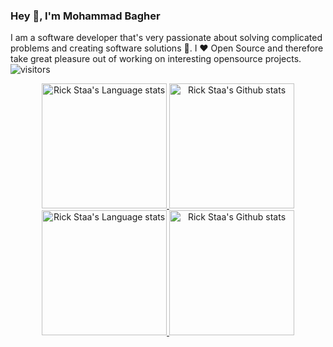 ### Hey 👋, I'm Mohammad Bagher

I am a software developer that's very passionate about solving complicated problems and creating software solutions :robot:. I :heart: Open Source and therefore take great pleasure out of working on interesting opensource projects. ![visitors](https://visitor-badge.laobi.icu/badge?page_id=mbfakourii)

<!-- Light Mode -->
<div align="center"> 
<a href="https://github.com/mbfakourii#gh-light-mode-only">
<img height=200 src="https://github-readme-stats-mikebeaton.vercel.app/api/top-langs/?username=mbfakourii&layout=compact&langs_count=10&hide_border=1&hide=Jupyter%20notebook&role=OWNER,COLLABORATOR#gh-light-mode-only" alt="Rick Staa's Language stats" />
</a>
<a href="https://github.com/mbfakourii#gh-light-mode-only">
<img height=200 src="https://github-readme-stats-mikebeaton.vercel.app/api?username=mbfakourii&show_icons=true&count_private=true&line_height=28&hide_border=1&include_all_commits=true&card_width=450&role=OWNER,COLLABORATOR&exclude_repo=github-readme-stats#gh-light-mode-only" alt="Rick Staa's Github stats" />
</a>
</div>

<!-- Dark Mode -->
<div align="center"> 
<a href="https://github.com/mbfakourii#gh-dark-mode-only">
<img height=200 src="https://github-readme-stats-mikebeaton.vercel.app/api/top-langs/?username=mbfakourii&layout=compact&langs_count=10&hide_border=1&hide=Jupyter%20notebook&role=OWNER,COLLABORATOR&theme=dark&bg_color=000000#gh-dark-mode-only" alt="Rick Staa's Language stats" />
</a>
<a href="https://github.com/mbfakourii#gh-dark-mode-only">
<img height=200 src="https://github-readme-stats-mikebeaton.vercel.app/api?username=mbfakourii&show_icons=true&count_private=true&line_height=28&hide_border=1&include_all_commits=true&card_width=450&role=OWNER,COLLABORATOR&exclude_repo=github-readme-stats&theme=dark&bg_color=000000#gh-dark-mode-only" alt="Rick Staa's Github stats" />
</a>
</div>
